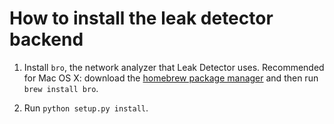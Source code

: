 How to install the leak detector backend
========================================
1. Install `bro`, the network analyzer that Leak Detector uses.  Recommended for Mac OS X: download the [homebrew package manager](http://brew.sh/) and then run `brew install bro`.

2. Run `python setup.py install`.

